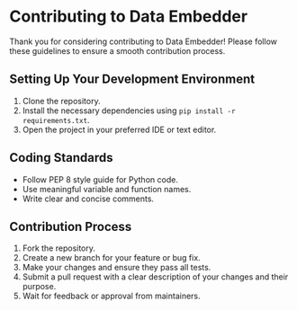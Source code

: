 # Contributing to Data Embedder

Thank you for considering contributing to Data Embedder! Please follow these guidelines to ensure a smooth contribution process.

## Setting Up Your Development Environment

1. Clone the repository.
2. Install the necessary dependencies using `pip install -r requirements.txt`.
3. Open the project in your preferred IDE or text editor.

## Coding Standards

- Follow PEP 8 style guide for Python code.
- Use meaningful variable and function names.
- Write clear and concise comments.

## Contribution Process

1. Fork the repository.
2. Create a new branch for your feature or bug fix.
3. Make your changes and ensure they pass all tests.
4. Submit a pull request with a clear description of your changes and their purpose.
5. Wait for feedback or approval from maintainers.
